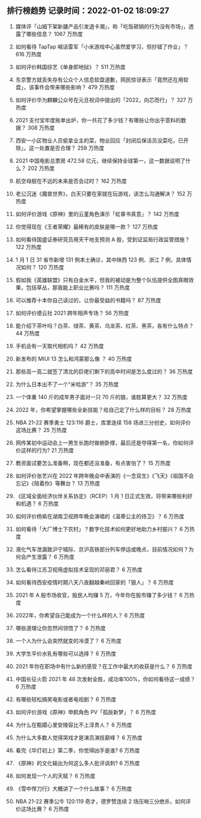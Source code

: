 
## 排行榜趋势 记录时间：2022-01-02 18:09:27
  
  1. 媒体评「山姆下架新疆产品引发退卡潮」，称「吃饭砸锅的行为没有市场」，透露了哪些信息？ 1067 万热度
    
  2. 如何看待 TapTap 喊话雷军「小米游戏中心虽然爱学习，但抄错了作业」？ 616 万热度
    
  3. 如何评价韩国综艺《单身即地狱》？ 511 万热度
    
  4. 东京警方就丢失存有公众个人信息软盘道歉，网民惊讶表示「竟然还在用软盘」，该事件会带来哪些影响？ 479 万热度
    
  5. 如何评价华为麒麟公众号在元旦祝词中提出的「2022，向芯而行」？ 327 万热度
    
  6. 2021 支付宝年度账单出炉，你一共花了多少钱？有哪些让你出乎意料的数据？ 308 万热度
    
  7. 西安一小区物业人员偷拿业主的菜，物业回应「封闭后保洁员没菜吃，已开除」，这一处置是否合理？ 259 万热度
    
  8. 2021 中国电影总票房 472.58 亿元，继续保持全球第一，这一数据说明了什么？ 202 万热度
    
  9. 航空母舰在不远的未来是否会过时？ 162 万热度
    
  10. 老公沉迷《魔兽世界》，白天只要在家就在玩游戏，该怎么沟通解决？ 152 万热度
    
  11. 如何评价游戏《原神》里的云堇角色演示「虹章书真意」？ 142 万热度
    
  12. 你觉得现在《王者荣耀》最稀有的皮肤是哪一款？ 127 万热度
    
  13. 如何看待国盛证券研究员用天干地支预测 A 股，受到证监局行政监管措施？ 122 万热度
    
  14. 1 月 1 日 31 省市新增 131 例本土确诊，其中陕西 123 例、浙江 7 例，具体情况如何？ 120 万热度
    
  15. 假如我《英雄联盟》只有白金水平，但我的被动是为整个队伍提供全图真眼效果，包括草丛，那我能上职业比赛吗？ 111 万热度
    
  16. 可以推荐十本你自己读过的，让你最受益的书籍吗？ 87 万热度
    
  17. 如何评价德云社 2021 跨年相声专场？ 56 万热度
    
  18. 能介绍下茶叶吗？白茶、绿茶、黄茶、乌龙茶、红茶、黑茶，各有什么特点？ 44 万热度
    
  19. 手机会有一天取代相机吗？ 42 万热度
    
  20. 新发布的 MIUI 13 怎么和鸿蒙那么像 ？ 40 万热度
    
  21. 那些高一高二就签了清北的巨佬们剩下的高中时间是怎么度过的？ 36 万热度
    
  22. 为什么日本出不了一个“米哈游”？ 35 万热度
    
  23. 一个体重 140 斤的成年男子面对一只 70 斤的狼，谁胜算更大？ 32 万热度
    
  24. 2022 年，你希望掌握哪些全新技能？给自己定了什么样的目标？ 28 万热度
    
  25. NBA 21-22 赛季勇士 123:116 爵士，库里连续 158 场进三分创史，如何评价这场比赛？ 25 万热度
    
  26. 网传某初中运动会上一男生长跑时做俯卧撑，最后还是夺得第一名，你如何评价这样的行为? 21 万热度
    
  27. 教资面试要怎么准备啊，现在都还没准备，有点害怕了？ 15 万热度
    
  28. 如何评价张艺兴在 2022 年跨年晚会中表演的《一念双生》《飞天》《祖国不会忘记》《陪着你》等舞台？ 13 万热度
    
  29. 《区域全面经济伙伴关系协定》（RCEP）1 月 1 日正式生效，将带来哪些利好和机遇？ 6 万热度
    
  30. 如何评价杨紫在湖南卫视跨年晚会演唱的《温蒂公主的侍卫》？ 6 万热度
    
  31. 如何看待「大厂博士下农村」？数字化技术如何更好地助力乡村振兴？ 6 万热度
    
  32. 液化气车泄漏致沪宁城际、京沪高铁部分列车停运或晚点，目前情况如何？为何会产生泄露？ 6 万热度
    
  33. 怎么看待江苏卫视用虚拟技术呈现的邓丽君？ 6 万热度
    
  34. 如何看待西安疫情时期八天八夜翻越秦岭回家的「狠人」？ 6 万热度
    
  35. 2021 年 A 股市场收官，股民人均赚 5 万，今年你在股市赚了多少钱？ 6 万热度
    
  36. 2022年，你希望自己能成为一个什么样的人？ 6 万热度
    
  37. 哪些道理让你忽然间领悟了？ 6 万热度
    
  38. 一个人为什么会突然就变的冷漠了？ 6 万热度
    
  39. 大学生平价水乳有哪些可以选择？ 6 万热度
    
  40. 2021 年你在职场中有什么新的感受？在工作中最大的收获是什么？ 6 万热度
    
  41. 中国长征火箭 2021 年 48 次发射全胜，成功率100%，你如何看待这一成绩？ 6 万热度
    
  42. 有哪些轻松搞笑电影或者电视剧？ 6 万热度
    
  43. 如何评价游戏《原神》申鹤角色 PV「孤辰新梦」？ 6 万热度
    
  44. 为什么在甄嬛心里安陵容比不上淳贵人？ 6 万热度
    
  45. 为什么大多数人觉得哭戏才是演员演技巅峰？ 6 万热度
    
  46. 看完《华灯初上》第二季，你觉得凶手是谁? 6 万热度
    
  47. 《原神》的文化输出为何这么多人批评讽刺? 6 万热度
    
  48. 如何发现一个人的天赋？ 6 万热度
    
  49. 《雪中悍刀行》大概讲了一个什么故事？ 6 万热度
    
  50. NBA 21-22 赛季公牛 120:119 奇才，德罗赞连续 2 场压哨三分绝杀，如何评价这场比赛？ 6 万热度
    